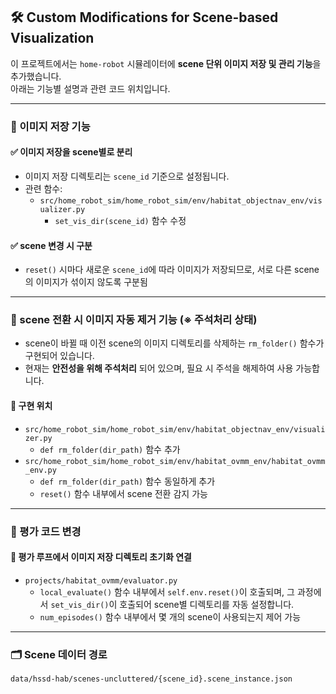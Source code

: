 ## 🛠 Custom Modifications for Scene-based Visualization

이 프로젝트에서는 `home-robot` 시뮬레이터에 **scene 단위 이미지 저장 및 관리 기능**을 추가했습니다.  
아래는 기능별 설명과 관련 코드 위치입니다.

---

### 📂 이미지 저장 기능

#### ✅ 이미지 저장을 scene별로 분리
- 이미지 저장 디렉토리는 `scene_id` 기준으로 설정됩니다.
- 관련 함수:
  - `src/home_robot_sim/home_robot_sim/env/habitat_objectnav_env/visualizer.py`
    - `set_vis_dir(scene_id)` 함수 수정

#### ✅ scene 변경 시 구분
- `reset()` 시마다 새로운 `scene_id`에 따라 이미지가 저장되므로,
  서로 다른 scene의 이미지가 섞이지 않도록 구분됨

---

### 🧹 scene 전환 시 이미지 자동 제거 기능 (※ 주석처리 상태)

- scene이 바뀔 때 이전 scene의 이미지 디렉토리를 삭제하는 `rm_folder()` 함수가 구현되어 있습니다.
- 현재는 **안전성을 위해 주석처리** 되어 있으며, 필요 시 주석을 해제하여 사용 가능합니다.

#### 🔧 구현 위치
- `src/home_robot_sim/home_robot_sim/env/habitat_objectnav_env/visualizer.py`
  - `def rm_folder(dir_path)` 함수 추가
- `src/home_robot_sim/home_robot_sim/env/habitat_ovmm_env/habitat_ovmm_env.py`
  - `def rm_folder(dir_path)` 함수 동일하게 추가
  - `reset()` 함수 내부에서 scene 전환 감지 가능

---

### 🧪 평가 코드 변경

#### 📍 평가 루프에서 이미지 저장 디렉토리 초기화 연결

- `projects/habitat_ovmm/evaluator.py`
  - `local_evaluate()` 함수 내부에서 `self.env.reset()`이 호출되며,
    그 과정에서 `set_vis_dir()`이 호출되어 scene별 디렉토리를 자동 설정합니다.
  - `num_episodes()` 함수 내부에서 몇 개의 scene이 사용되는지 제어 가능

---

### 🗂 Scene 데이터 경로

```bash
data/hssd-hab/scenes-uncluttered/{scene_id}.scene_instance.json
